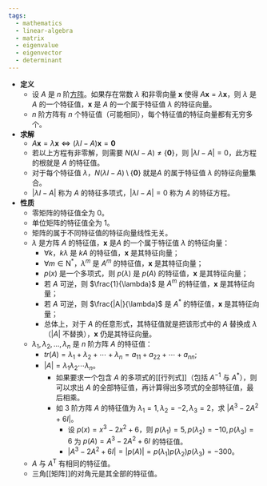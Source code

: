 ```yaml
---
tags:
  - mathematics
  - linear-algebra
  - matrix
  - eigenvalue
  - eigenvector
  - determinant
---
```


- **定义**
	- 设 $A$ 是 $n$ 阶[方阵](矩阵#^8tm5r3)。如果存在常数 $\lambda$ 和非零向量 $\bm x$ 使得 $A\bm x=\lambda\bm x$，则 $\lambda$ 是 $A$ 的一个特征值，$\bm x$ 是 $A$ 的一个属于特征值 $\lambda$ 的特征向量。
	- $n$ 阶方阵有 $n$ 个特征值（可能相同），每个特征值的特征向量都有无穷多个。
- **求解**
	- $A\bm x=\lambda\bm x\iff (\lambda I-A)\bm x=\bm 0$
	- 若以上方程有非零解，则需要 $N(\lambda I-A)\ne \{\bm 0\}$，则 $|\lambda I-A|=0$，此方程的根就是 $A$ 的特征值。
	- 对于每个特征值 $\lambda$，$N(\lambda I-A)\setminus\{\bm 0\}$ 就是$A$ 的属于特征值 $\lambda$ 的特征向量集合。
	- $|\lambda I-A|$ 称为 $A$ 的特征多项式，$|\lambda I-A|=0$ 称为 $A$ 的特征方程。
- **性质**
	- 零矩阵的特征值全为 $0$。
	- 单位矩阵的特征值全为 $1$。
	- 矩阵的属于不同特征值的特征向量线性无关。
	- $\lambda$ 是方阵 $A$ 的特征值，$\bm x$ 是$A$ 的一个属于特征值 $\lambda$ 的特征向量：
		- $\forall k$，$k\lambda$ 是 $kA$ 的特征值，$\bm x$ 是其特征向量；
		- $\forall m\in \mathrm N^*$，$\lambda^m$ 是 $A^m$ 的特征值，$\bm x$ 是其特征向量；
		- $p(x)$ 是一个多项式，则 $p(\lambda)$ 是 $p(A)$ 的特征值，$\bm x$ 是其特征向量；
		- 若 $A$ 可逆，则 $\frac{1}{\lambda}$ 是 $A^m$ 的特征值，$\bm x$ 是其特征向量；
		- 若 $A$ 可逆，则 $\frac{|A|}{\lambda}$ 是 $A^*$ 的特征值，$\bm x$ 是其特征向量；
		- 总体上，对于 $A$ 的任意形式，其特征值就是把该形式中的 $A$ 替换成 $\lambda$（$|A|$ 不替换），$\bm x$ 仍是其特征向量。
	- $\lambda_1,\lambda_2,\dots,\lambda_n$ 是 $n$ 阶方阵 $A$ 的特征值：
		- $tr(A)=\lambda_1+\lambda_2+\cdots+\lambda_n=a_{11}+a_{22}+\cdots+a_{nn}$;
		- $|A|=\lambda_1\lambda_2\cdots\lambda_n$。
			- 如果要求一个包含 $A$ 的多项式的[[行列式]]（包括 $A^{-1}$ 与 $A^*$），则可以求出 $A$ 的全部特征值，再计算得出多项式的全部特征值，最后相乘。
			- 如 $3$ 阶方阵 $A$ 的特征值为 $\lambda_1=1,\lambda_2=-2,\lambda_3=2$，求 $|A^3-2A^2+6I|$。
				- 设 $p(x)=x^3-2x^2+6$，则 $p(\lambda_1)=5,p(\lambda_2)=-10,p(\lambda_3)=6$ 为 $p(A)=A^3-2A^2+6I$ 的特征值。
				- $|A^3-2A^2+6I|=|p(A)|=p(\lambda_1)p(\lambda_2)p(\lambda_3)=-300$。
	- $A$ 与 $A^{\mathrm T}$ 有相同的特征值。
	- 三角[[矩阵]]的对角元是其全部的特征值。